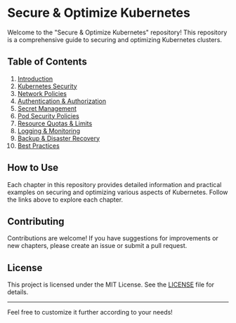 
# Secure & Optimize Kubernetes

Welcome to the "Secure & Optimize Kubernetes" repository! This repository is a comprehensive guide to securing and optimizing Kubernetes clusters.

## Table of Contents

1. [Introduction](https://github.com/networknuts/secure-optimize-kubernetes/tree/main/01-introduction)
2. [Kubernetes Security](https://github.com/networknuts/secure-optimize-kubernetes/tree/main/02-kubernetes-security)
3. [Network Policies](https://github.com/networknuts/secure-optimize-kubernetes/tree/main/03-network-policies)
4. [Authentication & Authorization](https://github.com/networknuts/secure-optimize-kubernetes/tree/main/04-authentication-authorization)
5. [Secret Management](https://github.com/networknuts/secure-optimize-kubernetes/tree/main/05-secret-management)
6. [Pod Security Policies](https://github.com/networknuts/secure-optimize-kubernetes/tree/main/06-pod-security-policies)
7. [Resource Quotas & Limits](https://github.com/networknuts/secure-optimize-kubernetes/tree/main/07-resource-quotas-limits)
8. [Logging & Monitoring](https://github.com/networknuts/secure-optimize-kubernetes/tree/main/08-logging-monitoring)
9. [Backup & Disaster Recovery](https://github.com/networknuts/secure-optimize-kubernetes/tree/main/09-backup-disaster-recovery)
10. [Best Practices](https://github.com/networknuts/secure-optimize-kubernetes/tree/main/10-best-practices)

## How to Use

Each chapter in this repository provides detailed information and practical examples on securing and optimizing various aspects of Kubernetes. Follow the links above to explore each chapter.

## Contributing

Contributions are welcome! If you have suggestions for improvements or new chapters, please create an issue or submit a pull request.

## License

This project is licensed under the MIT License. See the [LICENSE](https://github.com/networknuts/secure-optimize-kubernetes/blob/main/LICENSE) file for details.

---

Feel free to customize it further according to your needs!
